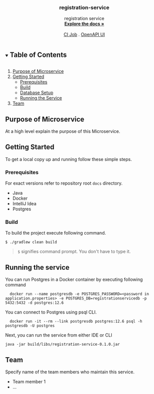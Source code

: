 

<div align="center">
  <h3 align="center">registration-service</h3>
  <p align="center">
    registration service
    <br />
    <a href="./docs"><strong>Explore the docs »</strong></a>
    <br />
    <br />
    <a href="ci_job_url">CI Job</a>
    .
    <a href="http://localhost:11847/api-docs/swagger-ui/">OpenAPI UI</a>
  </p>
</div>


<!-- TABLE OF CONTENTS -->
<details open="open">
  <summary><h2 style="display: inline-block">Table of Contents</h2></summary>
  <ol>
    <li>
      <a href="#purpose-of-microservice">Purpose of Microservice</a>
    </li>
    <li>
      <a href="#getting-started">Getting Started</a>
      <ul>
        <li><a href="#prerequisites">Prerequisites</a></li>
        <li><a href="#build">Build</a></li>
        <li><a href="#database-setup">Database Setup</a></li>
        <li><a href="#running-the-service">Running the Service</a></li>
      </ul>
    </li>
    <li><a href="#team">Team</a></li>
  </ol>
</details>


## Purpose of Microservice

At a high level explain the purpose of this Microservice.


<!-- GETTING STARTED -->
## Getting Started

To get a local copy up and running follow these simple steps.

### Prerequisites

For exact versions refer to repository root `docs` directory.

* Java
* Docker
* IntelliJ Idea
* Postgres

### Build

To build the project execute following command.

```
$ ./gradlew clean build
```

> `$` signifies command prompt. You don't have to type it.


## Running the service

You can run Postgres in a Docker container by executing following command

```
  docker run --name postgresdb -e POSTGRES_PASSWORD=<password in application.properties> -e POSTGRES_DB=registrationservicedb -p 5432:5432 -d postgres:12.6
```
You can connect to Postgres using psql CLI.

```
  docker run -it --rm --link postgresdb postgres:12.6 psql -h postgresdb -U postgres
```

Next, you can run the service from either IDE or CLI

```
java -jar build/libs/registration-service-0.1.0.jar
```

## Team

Specify name of the team members who maintain this service.

* Team member 1
* ...
